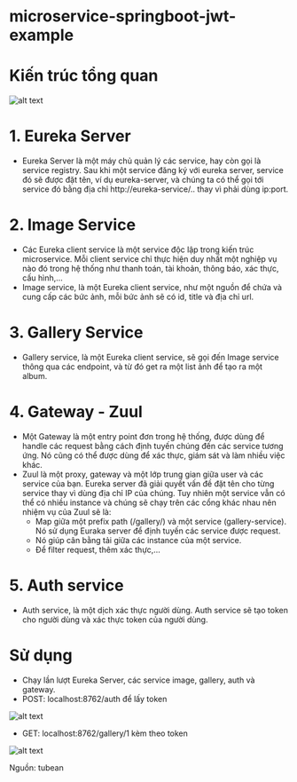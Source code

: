 # microservice-springboot-jwt-example

# Kiến trúc tổng quan
![alt text](https://res.cloudinary.com/deop9ytsv/image/upload/v1545143589/1_Z8HUa8vdvIrF68crSJOPTQ.png)

# 1. Eureka Server
- Eureka Server là một máy chủ quản lý các service, hay còn gọi là service registry. Sau khi một service đăng ký với eureka server, service đó sẽ được đặt tên, ví dụ eureka-server, và chúng ta có thể gọi tới service đó bằng địa chỉ http://eureka-service/.. thay vì phải dùng ip:port.

# 2. Image Service
- Các Eureka client service là một service độc lập trong kiến trúc microservice. Mỗi client service chỉ thực hiện duy nhất một nghiệp vụ nào đó trong hệ thống như thanh toán, tài khoản, thông báo, xác thực, cấu hình,… 
- Image service, là một Eureka client service, như một nguồn để chứa và cung cấp các bức ảnh, mỗi bức ảnh sẽ có id, title và địa chỉ url.

# 3. Gallery Service
- Gallery service, là một Eureka client service, sẽ gọi đến Image service thông qua các endpoint, và từ đó get ra một list ảnh để tạo ra một album.

# 4. Gateway - Zuul
- Một Gateway là một entry point đơn trong hệ thống, được dùng để handle các request bằng cách định tuyến chúng đến các service tương ứng. Nó cũng có thể được dùng để xác thực, giám sát và làm nhiều việc khác.
- Zuul là một proxy, gateway và một lớp trung gian giữa user và các service của bạn. Eureka server đã giải quyết vấn đề đặt tên cho từng service thay vì dùng địa chỉ IP của chúng. Tuy nhiên một service vẫn có thể có nhiều instance và chúng sẽ chạy trên các cổng khác nhau nên nhiệm vụ của Zuul sẽ là:
  + Map giữa một prefix path (/gallery/) và một service (gallery-service). Nó sử dụng Euraka server để định tuyến các service được request.
  + Nó giúp cân bằng tải giữa các instance của một service.
  + Để filter request, thêm xác thực,…
# 5. Auth service
- Auth service, là một dịch xác thực người dùng. Auth service sẽ tạo token cho người dùng và xác thực token của người dùng. 

# Sử dụng
- Chạy lần lượt Eureka Server, các service image, gallery, auth và gateway.
- POST: localhost:8762/auth để lấy token

![alt text](https://res.cloudinary.com/deop9ytsv/image/upload/v1545237441/msa_jwt_img1.jpg)

- GET: localhost:8762/gallery/1 kèm theo token

![alt text](https://res.cloudinary.com/deop9ytsv/image/upload/v1545237474/Screenshot_2.jpg)

Nguồn: tubean
